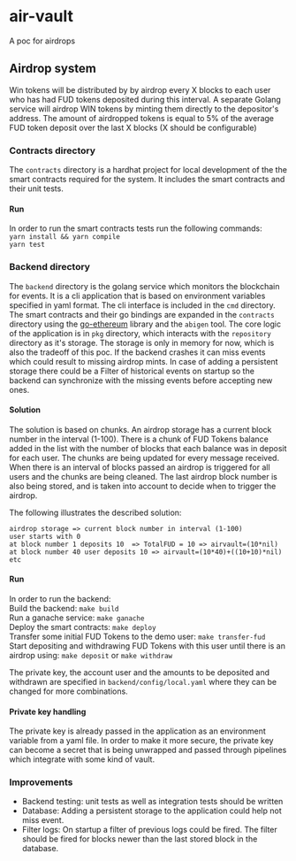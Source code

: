 # air-vault

A poc for airdrops

## Airdrop system

Win tokens will be distributed by by airdrop every X blocks to each user who has had FUD tokens deposited during this interval. A separate Golang service will airdrop WIN tokens by minting them directly to the depositor's address. The amount of airdropped tokens is equal to 5% of the average FUD token deposit over the last X blocks (X should be configurable)

### Contracts directory

The `contracts` directory is a hardhat project for local development of the the smart contracts required for the system. It includes the smart contracts and their unit tests.
<br/>

#### Run

In order to run the smart contracts tests run the following commands:
<br/>
`yarn install && yarn compile`
<br/>
`yarn test`

### Backend directory

The `backend` directory is the golang service which monitors the blockchain for events. It is a cli application that is based on environment variables specified in yaml format. The cli interface is included in the `cmd` directory. The smart contracts and their go bindings are expanded in the `contracts` directory using the [go-ethereum](https://github.com/ethereum/go-ethereum) library and the `abigen` tool. The core logic of the application is in `pkg` directory, which interacts with the `repository` directory as it's storage. The storage is only in memory for now, which is also the tradeoff of this poc. If the backend crashes it can miss events which could result to missing airdrop mints. In case of adding a persistent storage there could be a Filter of historical events on startup so the backend can synchronize with the missing events before accepting new ones.
<br/>

#### Solution

The solution is based on chunks. An airdrop storage has a current block number in the interval (1-100). There is a chunk of FUD Tokens balance added in the list with the number of blocks that each balance was in deposit for each user. The chunks are being updated for every message received. When there is an interval of blocks passed an airdrop is triggered for all users and the chunks are being cleaned. The last airdrop block number is also being stored, and is taken into account to decide when to trigger the airdrop.

The following illustrates the described solution:

```
airdrop storage => current block number in interval (1-100)
user starts with 0
at block number 1 deposits 10  => TotalFUD = 10 => airvault=(10*nil)
at block number 40 user deposits 10 => airvault=(10*40)+((10+10)*nil)
etc
```

#### Run

In order to run the backend:
<br/>
Build the backend: `make build`
<br/>
Run a ganache service: `make ganache`
<br/>
Deploy the smart contracts: `make deploy`
<br/>
Transfer some initial FUD Tokens to the demo user: `make transfer-fud`
<br/>
Start depositing and withdrawing FUD Tokens with this user until there is an airdrop using: `make deposit` or `make withdraw`

The private key, the account user and the amounts to be deposited and withdrawn are specified in `backend/config/local.yaml` where they can be changed for more combinations.

#### Private key handling

The private key is already passed in the application as an environment variable from a yaml file. In order to make it more secure, the private key can become a secret that is being unwrapped and passed through pipelines which integrate with some kind of vault.

### Improvements

- Backend testing: unit tests as well as integration tests should be written
- Database: Adding a persistent storage to the application could help not miss event.
- Filter logs: On startup a filter of previous logs could be fired. The filter should be fired for blocks newer than the last stored block in the database.

